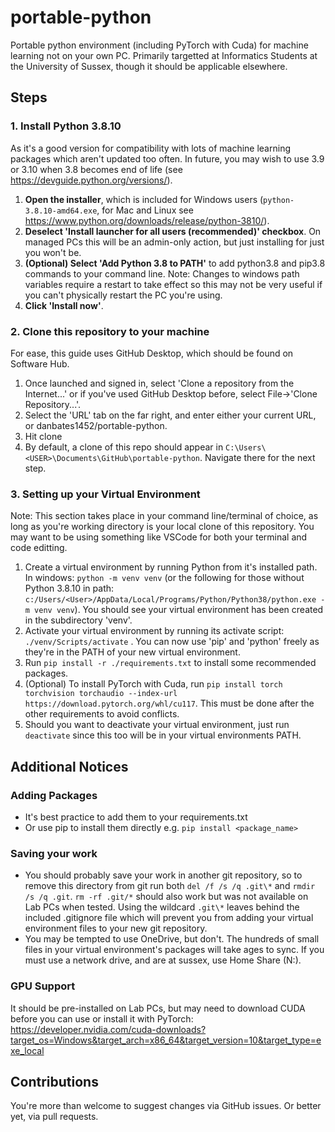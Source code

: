 # portable-python
Portable python environment (including PyTorch with Cuda) for machine learning not on your own PC. Primarily targetted at Informatics Students at the University of Sussex, though it should be applicable elsewhere.

## Steps

### 1. Install Python 3.8.10
As it's a good version for compatibility with lots of machine learning packages which aren't updated too often. In future, you may wish to use 3.9 or 3.10 when 3.8 becomes end of life (see https://devguide.python.org/versions/).
1. **Open the installer**, which is included for Windows users (`python-3.8.10-amd64.exe`, for Mac and Linux see https://www.python.org/downloads/release/python-3810/).
2. **Deselect 'Install launcher for all users (recommended)' checkbox**. On managed PCs this will be an admin-only action, but just installing for just you won't be.
3. **(Optional) Select 'Add Python 3.8 to PATH'** to add python3.8 and pip3.8 commands to your command line. Note: Changes to windows path variables require a restart to take effect so this may not be very useful if you can't physically restart the PC you're using. 
4. **Click 'Install now'**.

### 2. Clone this repository to your machine
For ease, this guide uses GitHub Desktop, which should be found on Software Hub. 

1. Once launched and signed in, select 'Clone a repository from the Internet...' or if you've used GitHub Desktop before, select File->'Clone Repository...'. 
2. Select the 'URL' tab on the far right, and enter either your current URL, or danbates1452/portable-python. 
3. Hit clone
4. By default, a clone of this repo should appear in `C:\Users\<USER>\Documents\GitHub\portable-python`. Navigate there for the next step.

### 3. Setting up your Virtual Environment
Note: This section takes place in your command line/terminal of choice, as long as you're working directory is your local clone of this repository. You may want to be using something like VSCode for both your terminal and code editting.
1. Create a virtual environment by running Python from it's installed path. In windows: `python -m venv venv` (or the following for those without Python 3.8.10 in path: `c:/Users/<User>/AppData/Local/Programs/Python/Python38/python.exe -m venv venv`). You should see your virtual environment has been created in the subdirectory 'venv'.
2. Activate your virtual environment by running its activate script: ```./venv/Scripts/activate``` . You can now use 'pip' and 'python' freely as they're in the PATH of your new virtual environment.
3. Run ```pip install -r ./requirements.txt``` to install some recommended packages.
4. (Optional) To install PyTorch with Cuda, run ```pip install torch torchvision torchaudio --index-url https://download.pytorch.org/whl/cu117```. This must be done after the other requirements to avoid conflicts.
5. Should you want to deactivate your virtual environment, just run `deactivate` since this too will be in your virtual environments PATH.
## Additional Notices
### Adding Packages
- It's best practice to add them to your requirements.txt
- Or use pip to install them directly e.g. `pip install <package_name>`


### Saving your work
- You should probably save your work in another git repository, so to remove this directory from git run both `del /f /s /q .git\*` and `rmdir /s /q .git`. `rm -rf .git/*` should also work but was not available on Lab PCs when tested. Using the wildcard `.git\*` leaves behind the included .gitignore file which will prevent you from adding your virtual environment files to your new git repository.
- You may be tempted to use OneDrive, but don't. The hundreds of small files in your virtual environment's packages will take ages to sync. If you must use a network drive, and are at sussex, use Home Share (N:). 

### GPU Support
It should be pre-installed on Lab PCs, but may need to download CUDA before you can use or install it with PyTorch: https://developer.nvidia.com/cuda-downloads?target_os=Windows&target_arch=x86_64&target_version=10&target_type=exe_local

## Contributions
You're more than welcome to suggest changes via GitHub issues. Or better yet, via pull requests.